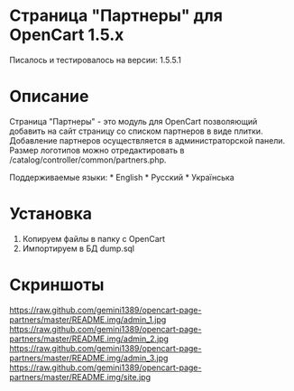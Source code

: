 Страница "Партнеры" для OpenCart 1.5.х
====================

Писалось и тестировалось на версии: 1.5.5.1

Описание
====================

Страница "Партнеры" - это модуль для OpenCart позволяющий добавить на сайт страницу со списком партнеров в виде плитки. Добавление партнеров осуществляется в администраторской панели. Размер логотипов можно отредактировать в /catalog/controller/common/partners.php.

Поддерживаемые языки:
	* English
	* Русский
	* Українська

Установка
====================

1. Копируем файлы в папку с OpenCart
2. Импортируем в БД dump.sql

Скриншоты
====================

https://raw.github.com/gemini1389/opencart-page-partners/master/README.img/admin_1.jpg
https://raw.github.com/gemini1389/opencart-page-partners/master/README.img/admin_2.jpg
https://raw.github.com/gemini1389/opencart-page-partners/master/README.img/admin_3.jpg
https://raw.github.com/gemini1389/opencart-page-partners/master/README.img/site.jpg